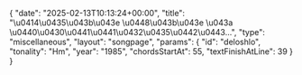 {
    "date": "2025-02-13T10:13:24+00:00",
    "title": "\u0414\u0435\u043b\u043e \u0448\u043b\u043e \u043a \u0440\u0430\u0441\u0441\u0432\u0435\u0442\u0443...",
    "type": "miscellaneous",
    "layout": "songpage",
    "params": {
        "id": "deloshlo",
        "tonality": "Hm",
        "year": "1985",
        "chordsStartAt": 55,
        "textFinishAtLine": 39
    }
}